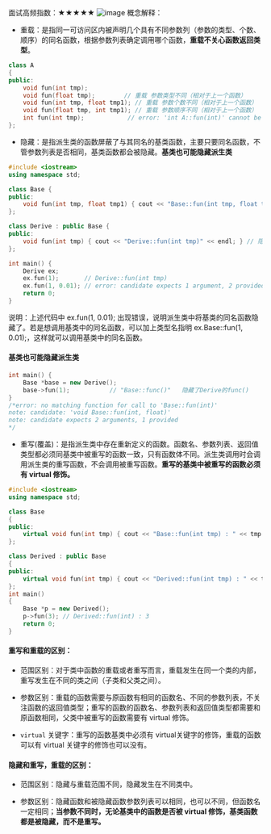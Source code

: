 面试高频指数：★★★★★
 ![image](https://pic2.zhimg.com/80/v2-bf6c191ade5ece460f165a226a3559f9_720w.jpg)
概念解释：

* 重载：是指同一可访问区内被声明几个具有不同参数列（参数的类型、个数、顺序）的同名函数，根据参数列表确定调用哪个函数，**重载不关心函数返回类型**。

```c++
class A
{
public:
    void fun(int tmp);
    void fun(float tmp);        // 重载 参数类型不同（相对于上一个函数）
    void fun(int tmp, float tmp1); // 重载 参数个数不同（相对于上一个函数）
    void fun(float tmp, int tmp1); // 重载 参数顺序不同（相对于上一个函数）
    int fun(int tmp);            // error: 'int A::fun(int)' cannot be overloaded 错误：注意重载不关心函数返回类型
};
```

* 隐藏：是指派生类的函数屏蔽了与其同名的基类函数，主要只要同名函数，不管参数列表是否相同，基类函数都会被隐藏。**基类也可能隐藏派生类**


```c++
#include <iostream>
using namespace std;

class Base {
public:
    void fun(int tmp, float tmp1) { cout << "Base::fun(int tmp, float tmp1)" << endl; }
};

class Derive : public Base {
public:
    void fun(int tmp) { cout << "Derive::fun(int tmp)" << endl; } // 隐藏基类中的同名函数
};

int main() {
    Derive ex;
    ex.fun(1);       // Derive::fun(int tmp)
    ex.fun(1, 0.01); // error: candidate expects 1 argument, 2 provided
    return 0;
}
```

说明：上述代码中 ex.fun(1, 0.01); 出现错误，说明派生类中将基类的同名函数隐藏了。若是想调用基类中的同名函数，可以加上类型名指明 ex.Base::fun(1, 0.01);，这样就可以调用基类中的同名函数。

#### 基类也可能隐藏派生类

```c++
int main() {
    Base *base = new Derive();
    base->fun(1);           // "Base::func()"   隐藏了Derive的func()
}
/*error: no matching function for call to 'Base::fun(int)'
note: candidate: 'void Base::fun(int, float)'
note: candidate expects 2 arguments, 1 provided
*/

```






* 重写(覆盖)：是指派生类中存在重新定义的函数。函数名、参数列表、返回值类型都必须同基类中被重写的函数一致，只有函数体不同。派生类调用时会调用派生类的重写函数，不会调用被重写函数。**重写的基类中被重写的函数必须有 virtual 修饰。**

```c++
#include <iostream>
using namespace std;

class Base
{
public:
    virtual void fun(int tmp) { cout << "Base::fun(int tmp) : " << tmp << endl; }
};

class Derived : public Base
{
public:
    virtual void fun(int tmp) { cout << "Derived::fun(int tmp) : " << tmp << endl; } // 重写基类中的 fun 函数
};
int main()
{
    Base *p = new Derived();
    p->fun(3); // Derived::fun(int) : 3
    return 0;
}
```

#### 重写和重载的区别：

* 范围区别：对于类中函数的重载或者重写而言，重载发生在同一个类的内部，重写发生在不同的类之间（子类和父类之间）。

* 参数区别：重载的函数需要与原函数有相同的函数名、不同的参数列表，不关注函数的返回值类型；重写的函数的函数名、参数列表和返回值类型都需要和原函数相同，父类中被重写的函数需要有 virtual 修饰。

* `virtual` 关键字：重写的函数基类中必须有 virtual关键字的修饰，重载的函数可以有 virtual 关键字的修饰也可以没有。

#### 隐藏和重写，重载的区别：

* 范围区别：隐藏与重载范围不同，隐藏发生在不同类中。

* 参数区别：隐藏函数和被隐藏函数参数列表可以相同，也可以不同，但函数名一定相同；**当参数不同时，无论基类中的函数是否被 virtual 修饰，基类函数都是被隐藏，而不是重写。**

